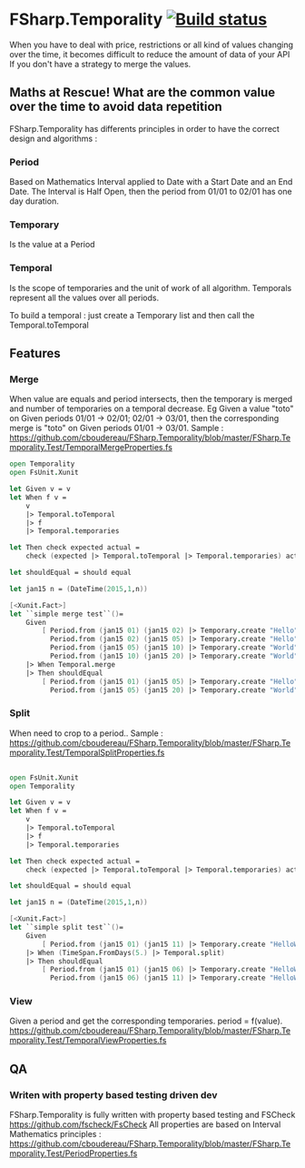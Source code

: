 # FSharp.Temporality [![Build status](https://ci.appveyor.com/api/projects/status/ejj6vrx6x69aojey?svg=true)](https://ci.appveyor.com/project/cboudereau/fsharp-temporality)

When you have to deal with price, restrictions or all kind of values changing over the time, it becomes difficult to reduce the amount of data of your API If you don't have a strategy to merge the values.

## Maths at Rescue! What are the common value over the time to avoid data repetition
FSharp.Temporality has differents principles in order to have the correct design and algorithms :
 
### Period 
Based on Mathematics Interval applied to Date with a Start Date and an End Date. The Interval is Half Open, then the period from 01/01 to 02/01 has one day duration.

### Temporary
Is the value at a Period

### Temporal
Is the scope of temporaries and the unit of work of all algorithm. Temporals represent all the values over all periods.

To build a temporal : just create a Temporary list and then call the Temporal.toTemporal
 
## Features
### Merge
When value are equals and period intersects, then the temporary is merged and number of temporaries on a temporal decrease. Eg Given a value "toto" on Given periods 01/01 -> 02/01; 02/01 -> 03/01, then the corresponding merge is "toto" on Given periods 01/01 -> 03/01. Sample : https://github.com/cboudereau/FSharp.Temporality/blob/master/FSharp.Temporality.Test/TemporalMergeProperties.fs

```fsharp
open Temporality
open FsUnit.Xunit

let Given v = v
let When f v = 
	v 
	|> Temporal.toTemporal 
	|> f 
	|> Temporal.temporaries

let Then check expected actual = 
	check (expected |> Temporal.toTemporal |> Temporal.temporaries) actual

let shouldEqual = should equal

let jan15 n = (DateTime(2015,1,n))

[<Xunit.Fact>]
let ``simple merge test``()=
	Given 
		[ Period.from (jan15 01) (jan15 02) |> Temporary.create "Hello"
		  Period.from (jan15 02) (jan15 05) |> Temporary.create "Hello"
		  Period.from (jan15 05) (jan15 10) |> Temporary.create "World"
		  Period.from (jan15 10) (jan15 20) |> Temporary.create "World" ]
	|> When Temporal.merge
	|> Then shouldEqual
		[ Period.from (jan15 01) (jan15 05) |> Temporary.create "Hello"
		  Period.from (jan15 05) (jan15 20) |> Temporary.create "World" ]
```

### Split
When need to crop to a period.. Sample : https://github.com/cboudereau/FSharp.Temporality/blob/master/FSharp.Temporality.Test/TemporalSplitProperties.fs

```fsharp
	
open FsUnit.Xunit
open Temporality

let Given v = v
let When f v = 
	v 
	|> Temporal.toTemporal 
	|> f 
	|> Temporal.temporaries

let Then check expected actual = 
	check (expected |> Temporal.toTemporal |> Temporal.temporaries) actual

let shouldEqual = should equal

let jan15 n = (DateTime(2015,1,n))

[<Xunit.Fact>]
let ``simple split test``()=
	Given 
		[ Period.from (jan15 01) (jan15 11) |> Temporary.create "HelloWorld" ]
	|> When (TimeSpan.FromDays(5.) |> Temporal.split)
	|> Then shouldEqual
		[ Period.from (jan15 01) (jan15 06) |> Temporary.create "HelloWorld"
		  Period.from (jan15 06) (jan15 11) |> Temporary.create "HelloWorld" ]
```
	
### View
Given a period and get the corresponding temporaries. period = f(value). https://github.com/cboudereau/FSharp.Temporality/blob/master/FSharp.Temporality.Test/TemporalViewProperties.fs

## QA
### Writen with property based testing driven dev
FSharp.Temporality is fully written with property based testing and FSCheck https://github.com/fscheck/FsCheck
All properties are based on Interval Mathematics principles : https://github.com/cboudereau/FSharp.Temporality/blob/master/FSharp.Temporality.Test/PeriodProperties.fs
